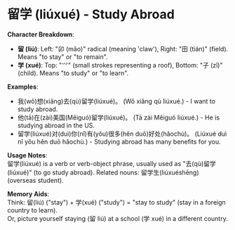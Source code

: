# **留学 (liúxué) - Study Abroad**

**Character Breakdown**:  
- **留 (liú)**: Left: "卯 (mǎo)" radical (meaning 'claw'), Right: "田 (tián)" (field). Means "to stay" or "to remain".  
- **学 (xué)**: Top: "⺍" (small strokes representing a roof), Bottom: "子 (zǐ)" (child). Means "to study" or "to learn".

**Examples**:  
- 我(wǒ)想(xiǎng)去(qù)留学(liúxué)。 (Wǒ xiǎng qù liúxué.) - I want to study abroad.  
- 他(tā)在(zài)美国(Měiguó)留学(liúxué)。 (Tā zài Měiguó liúxué.) - He is studying abroad in the US.  
- 留学(liúxué)对(duì)你(nǐ)有(yǒu)很多(hěn duō)好处(hǎochù)。 (Liúxué duì nǐ yǒu hěn duō hǎochù.) - Studying abroad has many benefits for you.

**Usage Notes**:  
留学(liúxué) is a verb or verb-object phrase, usually used as "去(qù)留学(liúxué)" (to go study abroad). Related nouns: 留学生(liúxuéshēng) (overseas student).

**Memory Aids**:  
Think: 留(liú) ("stay") + 学(xué) ("study") = "stay to study" (stay in a foreign country to learn).  
Or, picture yourself staying (留 liú) at a school (学 xué) in a different country.